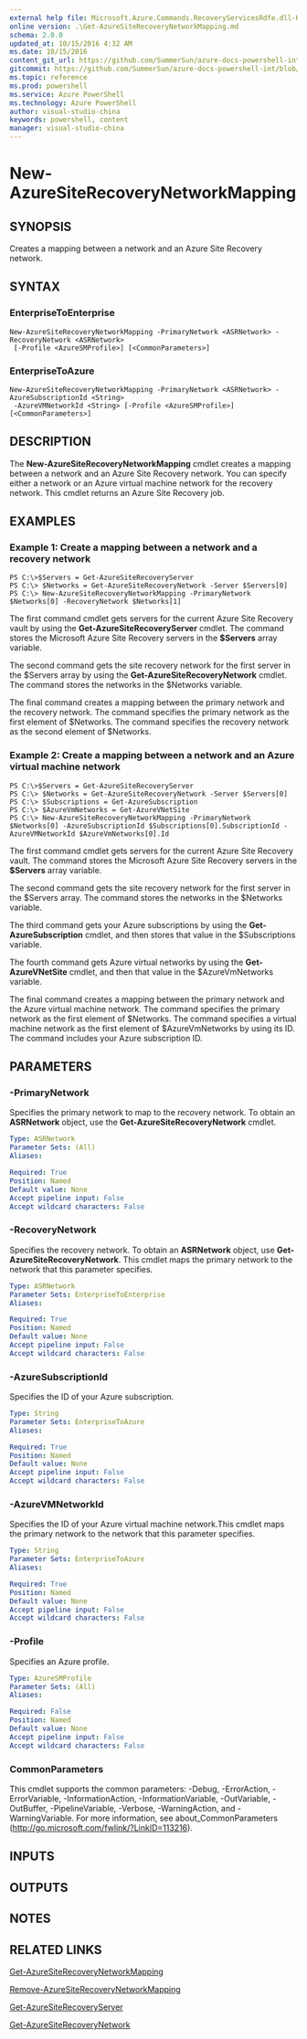 ```yaml
---
external help file: Microsoft.Azure.Commands.RecoveryServicesRdfe.dll-Help.xml
online version: .\Get-AzureSiteRecoveryNetworkMapping.md
schema: 2.0.0
updated_at: 10/15/2016 4:32 AM
ms.date: 10/15/2016
content_git_url: https://github.com/SummerSun/azure-docs-powershell-int/blob/master/azureps-cmdlets-docs/ServiceManagement/Azure.SiteRecovery/v1.0/CmdletMDs/New-AzureSiteRecoveryNetworkMapping.md
gitcommit: https://github.com/SummerSun/azure-docs-powershell-int/blob/1bfd8e268acfc1799ad3f17c5a982578f54443cf/azureps-cmdlets-docs/ServiceManagement/Azure.SiteRecovery/v1.0/CmdletMDs/New-AzureSiteRecoveryNetworkMapping.md
ms.topic: reference
ms.prod: powershell
ms.service: Azure PowerShell
ms.technology: Azure PowerShell
author: visual-studio-china
keywords: powershell, content
manager: visual-studio-china
---
```


# New-AzureSiteRecoveryNetworkMapping

## SYNOPSIS
Creates a mapping between a network and an Azure Site Recovery network.

## SYNTAX

### EnterpriseToEnterprise
```
New-AzureSiteRecoveryNetworkMapping -PrimaryNetwork <ASRNetwork> -RecoveryNetwork <ASRNetwork>
 [-Profile <AzureSMProfile>] [<CommonParameters>]
```

### EnterpriseToAzure
```
New-AzureSiteRecoveryNetworkMapping -PrimaryNetwork <ASRNetwork> -AzureSubscriptionId <String>
 -AzureVMNetworkId <String> [-Profile <AzureSMProfile>] [<CommonParameters>]
```

## DESCRIPTION
The **New-AzureSiteRecoveryNetworkMapping** cmdlet creates a mapping between a network and an Azure Site Recovery network.
You can specify either a network or an Azure virtual machine network for the recovery network.
This cmdlet returns an Azure Site Recovery job.

## EXAMPLES

### Example 1: Create a mapping between a network and a recovery network
```
PS C:\>$Servers = Get-AzureSiteRecoveryServer
PS C:\> $Networks = Get-AzureSiteRecoveryNetwork -Server $Servers[0]
PS C:\> New-AzureSiteRecoveryNetworkMapping -PrimaryNetwork $Networks[0] -RecoveryNetwork $Networks[1]
```

The first command cmdlet gets servers for the current Azure Site Recovery vault by using the **Get-AzureSiteRecoveryServer** cmdlet.
The command stores the Microsoft Azure Site Recovery servers in the **$Servers** array variable.

The second command gets the site recovery network for the first server in the $Servers array by using the **Get-AzureSiteRecoveryNetwork** cmdlet.
The command stores the networks in the $Networks variable.

The final command creates a mapping between the primary network and the recovery network.
The command specifies the primary network as the first element of $Networks.
The command specifies the recovery network as the second element of $Networks.

### Example 2: Create a mapping between a network and an Azure virtual machine network
```
PS C:\>$Servers = Get-AzureSiteRecoveryServer
PS C:\> $Networks = Get-AzureSiteRecoveryNetwork -Server $Servers[0]
PS C:\> $Subscriptions = Get-AzureSubscription
PS C:\> $AzureVmNetworks = Get-AzureVNetSite
PS C:\> New-AzureSiteRecoveryNetworkMapping -PrimaryNetwork $Networks[0] -AzureSubscriptionId $Subscriptions[0].SubscriptionId -AzureVMNetworkId $AzureVmNetworks[0].Id
```

The first command cmdlet gets servers for the current Azure Site Recovery vault.
The command stores the Microsoft Azure Site Recovery servers in the **$Servers** array variable.

The second command gets the site recovery network for the first server in the $Servers array.
The command stores the networks in the $Networks variable.

The third command gets your Azure subscriptions by using the **Get-AzureSubscription** cmdlet, and then stores that value in the $Subscriptions variable.

The fourth command gets Azure virtual networks by using the **Get-AzureVNetSite** cmdlet, and then that value in the $AzureVmNetworks variable.

The final command creates a mapping between the primary network and the Azure virtual machine network.
The command specifies the primary network as the first element of $Networks.
The command specifies a virtual machine network as the first element of $AzureVmNetworks by using its ID.
The command includes your Azure subscription ID.

## PARAMETERS

### -PrimaryNetwork
Specifies the primary network to map to the recovery network.
To obtain an **ASRNetwork** object, use the **Get-AzureSiteRecoveryNetwork** cmdlet.

```yaml
Type: ASRNetwork
Parameter Sets: (All)
Aliases: 

Required: True
Position: Named
Default value: None
Accept pipeline input: False
Accept wildcard characters: False
```

### -RecoveryNetwork
Specifies the recovery network.
To obtain an **ASRNetwork** object, use **Get-AzureSiteRecoveryNetwork**.
This cmdlet maps the primary network to the network that this parameter specifies.

```yaml
Type: ASRNetwork
Parameter Sets: EnterpriseToEnterprise
Aliases: 

Required: True
Position: Named
Default value: None
Accept pipeline input: False
Accept wildcard characters: False
```

### -AzureSubscriptionId
Specifies the ID of your Azure subscription.

```yaml
Type: String
Parameter Sets: EnterpriseToAzure
Aliases: 

Required: True
Position: Named
Default value: None
Accept pipeline input: False
Accept wildcard characters: False
```

### -AzureVMNetworkId
Specifies the ID of your Azure virtual machine network.This cmdlet maps the primary network to the network that this parameter specifies.

```yaml
Type: String
Parameter Sets: EnterpriseToAzure
Aliases: 

Required: True
Position: Named
Default value: None
Accept pipeline input: False
Accept wildcard characters: False
```

### -Profile
Specifies an Azure profile.

```yaml
Type: AzureSMProfile
Parameter Sets: (All)
Aliases: 

Required: False
Position: Named
Default value: None
Accept pipeline input: False
Accept wildcard characters: False
```

### CommonParameters
This cmdlet supports the common parameters: -Debug, -ErrorAction, -ErrorVariable, -InformationAction, -InformationVariable, -OutVariable, -OutBuffer, -PipelineVariable, -Verbose, -WarningAction, and -WarningVariable. For more information, see about_CommonParameters (http://go.microsoft.com/fwlink/?LinkID=113216).

## INPUTS

## OUTPUTS

## NOTES

## RELATED LINKS

[Get-AzureSiteRecoveryNetworkMapping](.\Get-AzureSiteRecoveryNetworkMapping.md)

[Remove-AzureSiteRecoveryNetworkMapping](.\Remove-AzureSiteRecoveryNetworkMapping.md)

[Get-AzureSiteRecoveryServer](.\Get-AzureSiteRecoveryServer.md)

[Get-AzureSiteRecoveryNetwork](.\Get-AzureSiteRecoveryNetwork.md)


